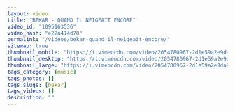 ```yaml
---
layout: video
title: "BEKAR - QUAND IL NEIGEAIT ENCORE"
video_id: "1095163536"
video_hash: "e22a414d78"
permalink: "/videos/bekar-quand-il-neigeait-encore/"
sitemap: true
thumbnail_mobile: "https://i.vimeocdn.com/video/2054780967-2d1e59a2e9da9a62719077aab146e2fe666ad05b65a3649bf419e9f3c5a41898-d_640x360?&r=pad&region=us"
thumbnail_desktop: "https://i.vimeocdn.com/video/2054780967-2d1e59a2e9da9a62719077aab146e2fe666ad05b65a3649bf419e9f3c5a41898-d_960x540?&r=pad&region=us"
thumbnail_large: "https://i.vimeocdn.com/video/2054780967-2d1e59a2e9da9a62719077aab146e2fe666ad05b65a3649bf419e9f3c5a41898-d_1280x720?&r=pad&region=us"
tags_category: [music]
tags_photos: []
tags_slugs: [bekar]
tags_videos: []
description: ""
---
```

